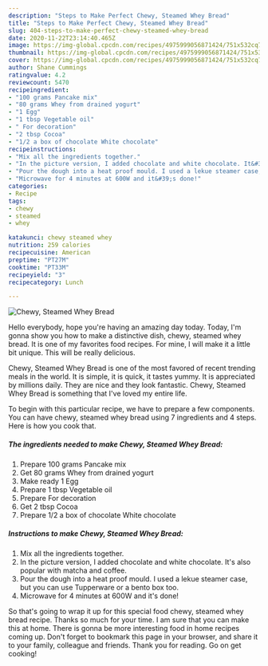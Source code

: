 ```yaml
---
description: "Steps to Make Perfect Chewy, Steamed Whey Bread"
title: "Steps to Make Perfect Chewy, Steamed Whey Bread"
slug: 404-steps-to-make-perfect-chewy-steamed-whey-bread
date: 2020-11-22T23:14:40.465Z
image: https://img-global.cpcdn.com/recipes/4975999056871424/751x532cq70/chewy-steamed-whey-bread-recipe-main-photo.jpg
thumbnail: https://img-global.cpcdn.com/recipes/4975999056871424/751x532cq70/chewy-steamed-whey-bread-recipe-main-photo.jpg
cover: https://img-global.cpcdn.com/recipes/4975999056871424/751x532cq70/chewy-steamed-whey-bread-recipe-main-photo.jpg
author: Shane Cummings
ratingvalue: 4.2
reviewcount: 5470
recipeingredient:
- "100 grams Pancake mix"
- "80 grams Whey from drained yogurt"
- "1 Egg"
- "1 tbsp Vegetable oil"
- " For decoration"
- "2 tbsp Cocoa"
- "1/2 a box of chocolate White chocolate"
recipeinstructions:
- "Mix all the ingredients together."
- "In the picture version, I added chocolate and white chocolate. It&#39;s also popular with matcha and coffee."
- "Pour the dough into a heat proof mould. I used a lekue steamer case, but you can use Tupperware or a bento box too."
- "Microwave for 4 minutes at 600W and it&#39;s done!"
categories:
- Recipe
tags:
- chewy
- steamed
- whey

katakunci: chewy steamed whey 
nutrition: 259 calories
recipecuisine: American
preptime: "PT27M"
cooktime: "PT33M"
recipeyield: "3"
recipecategory: Lunch

---
```



![Chewy, Steamed Whey Bread](https://img-global.cpcdn.com/recipes/4975999056871424/751x532cq70/chewy-steamed-whey-bread-recipe-main-photo.jpg)

Hello everybody, hope you're having an amazing day today. Today, I'm gonna show you how to make a distinctive dish, chewy, steamed whey bread. It is one of my favorites food recipes. For mine, I will make it a little bit unique. This will be really delicious.

Chewy, Steamed Whey Bread is one of the most favored of recent trending meals in the world. It is simple, it is quick, it tastes yummy. It is appreciated by millions daily. They are nice and they look fantastic. Chewy, Steamed Whey Bread is something that I've loved my entire life.




To begin with this particular recipe, we have to prepare a few components. You can have chewy, steamed whey bread using 7 ingredients and 4 steps. Here is how you cook that.

<!--inarticleads1-->

##### The ingredients needed to make Chewy, Steamed Whey Bread:

1. Prepare 100 grams Pancake mix
1. Get 80 grams Whey from drained yogurt
1. Make ready 1 Egg
1. Prepare 1 tbsp Vegetable oil
1. Prepare  For decoration
1. Get 2 tbsp Cocoa
1. Prepare 1/2 a box of chocolate White chocolate




<!--inarticleads2-->

##### Instructions to make Chewy, Steamed Whey Bread:

1. Mix all the ingredients together.
1. In the picture version, I added chocolate and white chocolate. It&#39;s also popular with matcha and coffee.
1. Pour the dough into a heat proof mould. I used a lekue steamer case, but you can use Tupperware or a bento box too.
1. Microwave for 4 minutes at 600W and it&#39;s done!




So that's going to wrap it up for this special food chewy, steamed whey bread recipe. Thanks so much for your time. I am sure that you can make this at home. There is gonna be more interesting food in home recipes coming up. Don't forget to bookmark this page in your browser, and share it to your family, colleague and friends. Thank you for reading. Go on get cooking!

